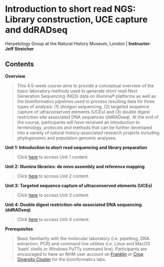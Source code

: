 # Introduction to short read NGS: Library construction, UCE capture and ddRADseq
Herpetology Group at the Natural History Museum, London | 
**Instructor: Jeff Streicher**

## Contents
**Overview** 
>This 4.5-week course aims to provide a conceptual overview of the basic laboratory methods used to generate short read Next Generation Sequencing (NGS) data on Illumina® platforms as well as the bioinformatics pipelines used to process resulting data for three types of analysis: (1) shotgun sequencing, (2) targeted sequence capture of ultraconserved elements (UCEs) and (3) double digest restriction-site associated DNA sequences (ddRADseq). At the end of the course, participants will have received an introduction to terminology, protocols and methods that can be further developed into a variety of natural history-associated research projects including phylogenomic and population genomic analyses.

**Unit 1: Introduction to short read sequencing and library preparation** 
>Click [here](https://github.com/nhm-herpetology/museum-NGS-training/tree/main/Unit_01) to access Unit 1 content.

**Unit 2: Illumina libraries: de novo assembly and reference mapping** 
>Click [here](https://github.com/nhm-herpetology/museum-NGS-training/tree/main/Unit_02) to access Unit 2 content. 

**Unit 3: Targeted sequence capture of ultraconserved elements (UCEs)** 
>Click [here](https://github.com/nhm-herpetology/museum-NGS-training/tree/main/Unit_03) to access Unit 3 content.

**Unit 4: Double digest restriction-site associated DNA sequencing (ddRADseq)** 
>Click [here](https://github.com/nhm-herpetology/museum-NGS-training/tree/main/Unit_04) to access Unit 4 content.

**Prerequisites**
>Basic familiarity with the molecular laboratory (i.e. pipetting, DNA extraction, PCR) and command line utilities (i.e. Linux and MacOS ‘bash’ shells or Windows PuTTy command line). Participants are encouraged to have an NHM user account on [Franklin](http://pgfsites.s3-website-eu-west-1.amazonaws.com/H21/franklin.html) or [Crop Diversity Cluster](https://www.cropdiversity.ac.uk/) for the bioinformatics labs. 

